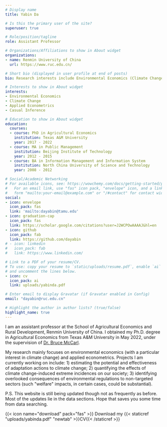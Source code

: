 ```yaml
---
# Display name
title: Yabin Da

# Is this the primary user of the site?
superuser: true

# Role/position/tagline
role: Assistant Professor

# Organizations/Affiliations to show in About widget
organizations:
- name: Renmin University of China
  url: https://www.ruc.edu.cn/

# Short bio (displayed in user profile at end of posts)
bio: Research interests include Environmental Economics (Climate Change), Applied Econometrics, and Causal Inference.

# Interests to show in About widget
interests:
- Environmental Economics
- Climate Change
- Applied Econometrics
- Casual Inference

# Education to show in About widget
education:
  courses:
  - course: PhD in Agricultural Economics
    institution: Texas A&M University 
    year: 2017 - 2022
  - course: MA in Public Management
    institution: Beijing Institute of Technology
    year: 2012 - 2015
  - course: BA in Information Management and Information System
    institution: North China University of Science and Technology
    year: 2008 - 2012

# Social/Academic Networking
# For available icons, see: https://wowchemy.com/docs/getting-started/page-builder/#icons
#   For an email link, use "fas" icon pack, "envelope" icon, and a link in the
#   form "mailto:your-email@example.com" or "/#contact" for contact widget.
social:
- icon: envelope
  icon_pack: fas
  link: 'mailto:dayabin@tamu.edu'
- icon: graduation-cap
  icon_pack: fas
  link: https://scholar.google.com/citations?user=J2WCPOwAAAAJ&hl=en
- icon: github
  icon_pack: fab
  link: https://github.com/dayabin
# - icon: linkedin
#   icon_pack: fab
#   link: https://www.linkedin.com/

# Link to a PDF of your resume/CV.
# To use: copy your resume to `static/uploads/resume.pdf`, enable `ai` icons in `params.toml`, 
# and uncomment the lines below.
- icon: cv
  icon_pack: ai
  link: uploads/yabinda.pdf

# Enter email to display Gravatar (if Gravatar enabled in Config)
email: "dayabin@ruc.edu.cn"

# Highlight the author in author lists? (true/false)
highlight_name: true
---
```


I am an assistant professor at the School of Agricultural Economics and Rural Development, Renmin University of China. I obtained my Ph.D. degree in Agricultural Economics from Texas A&M University in May 2022, under the supervision of [Dr. Bruce McCarl](https://agecon2.tamu.edu/people/faculty/mccarl-bruce/).

My research mainly focuses on environmental economics (with a particular interest in climate change) and applied econometrics. Projects I am currently working on include: 1) estimating the potential and effectiveness of adaptation actions to climate change; 2) quantifying the effects of climate change-induced extreme incidences on our society; 3) identifying overlooked consequences of environmental regulations to non-targeted sectors (such "welfare" impacts, in certain cases, could be substantial).

P.S. This website is still being updated though not as frequently as before. Most of the updates lie in the data sections. Hope that saves you some time from data searching. 


{{< icon name="download" pack="fas" >}} Download my {{< staticref "uploads/yabinda.pdf" "newtab" >}}CV{{< /staticref >}}
